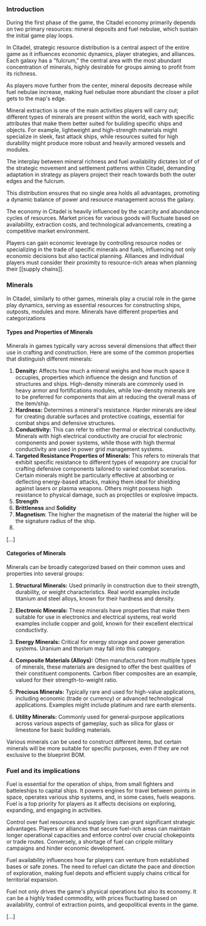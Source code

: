 
### **Introduction**

During the first phase of the game, the Citadel economy primarily depends on two primary resources: mineral deposits and fuel nebulae, which sustain the initial game play loops.

In Citadel, strategic resource distribution is a central aspect of the entire game as it influences economic dynamics, player strategies, and alliances. Each galaxy has a "fulcrum," the central area with the most abundant concentration of minerals, highly desirable for groups aiming to profit from its richness.

As players move further from the center, mineral deposits decrease while fuel nebulae increase, making fuel nebulae more abundant the closer a pilot gets to the map's edge.

Mineral extraction is one of the main activities players will carry out; different types of minerals are present within the world, each with specific attributes that make them better suited for building specific ships and objects. For example, lightweight and high-strength materials might specialize in sleek, fast attack ships, while resources suited for high durability might produce more robust and heavily armored vessels and modules.

The interplay between mineral richness and fuel availability dictates lot of of the strategic movement and settlement patterns within Citadel, demanding adaptation in strategy as players project their reach towards both the outer edges and the fulcrum.

This distribution ensures that no single area holds all advantages, promoting a dynamic balance of power and resource management across the galaxy.

The economy in Citadel is heavily influenced by the scarcity and abundance cycles of resources. Market prices for various goods will fluctuate based on availability, extraction costs, and technological advancements, creating a competitive market environment.

Players can gain economic leverage by controlling resource nodes or specializing in the trade of specific minerals and fuels, influencing not only economic decisions but also tactical planning. Alliances and individual players must consider their proximity to resource-rich areas when planning their [[supply chains]].

### Minerals

In Citadel, similarly to other games, minerals play a crucial role in the game play dynamics, serving as essential resources for constructing ships, outposts, modules and more. Minerals have different properties and categorizations

#### **Types and Properties of Minerals**

Minerals in games typically vary across several dimensions that affect their use in crafting and construction. Here are some of the common properties that distinguish different minerals:

1. **Density:** Affects how much a mineral weighs and how much space it occupies, properties which influence the design and function of structures and ships. High-density minerals are commonly used in heavy armor and fortifications modules, while low-density minerals are to be preferred for components that aim at reducing the overall mass of the item/ship.
2. **Hardness:** Determines a mineral's resistance. Harder minerals are ideal for creating durable surfaces and protective coatings, essential for combat ships and defensive structures.
3. **Conductivity:** This can refer to either thermal or electrical conductivity. Minerals with high electrical conductivity are crucial for electronic components and power systems, while those with high thermal conductivity are used in power grid management systems.
4. **Targeted Resistance Properties of Minerals:** This refers to minerals that exhibit specific resistance to different types of weaponry are crucial for crafting defensive components tailored to varied combat scenarios. Certain minerals might be particularly effective at absorbing or deflecting energy-based attacks, making them ideal for shielding against lasers or plasma weapons. Others might possess high resistance to physical damage, such as projectiles or explosive impacts.
5. **Strength**
6. **Brittleness** and **Solidity**
7. **Magnetism**: The higher the magnetism of the material the higher will be the signature radius of the ship.
8. 

[…]  

#### **Categories of Minerals**

Minerals can be broadly categorized based on their common uses and properties into several groups:

1. **Structural Minerals:** Used primarily in construction due to their strength, durability, or weight characteristics. Real world examples include titanium and steel alloys, known for their hardness and density.
    
2. **Electronic Minerals:** These minerals have properties that make them suitable for use in electronics and electrical systems, real world examples include copper and gold, known for their excellent electrical conductivity.
    
3. **Energy Minerals:** Critical for energy storage and power generation systems. Uranium and thorium may fall into this category.
    
4. **Composite Materials (Alloys):** Often manufactured from multiple types of minerals, these materials are designed to offer the best qualities of their constituent components. Carbon fiber composites are an example, valued for their strength-to-weight ratio.
    
5. **Precious Minerals:** Typically rare and used for high-value applications, including economic (trade or currency) or advanced technological applications. Examples might include platinum and rare earth elements.
    
6. **Utility Minerals:** Commonly used for general-purpose applications across various aspects of gameplay, such as silica for glass or limestone for basic building materials.
    

Various minerals can be used to construct different items, but certain minerals will be more suitable for specific purposes, even if they are not exclusive to the blueprint BOM.

### **Fuel and its implications**

Fuel is essential for the operation of ships, from small fighters and batteleships to capital ships. It powers engines for travel between points in space, operates various ship systems, and, in some cases, fuels weapons. Fuel is a top priority for players as it affects decisions on exploring, expanding, and engaging in activities.

Control over fuel resources and supply lines can grant significant strategic advantages. Players or alliances that secure fuel-rich areas can maintain longer operational capacities and enforce control over crucial chokepoints or trade routes. Conversely, a shortage of fuel can cripple military campaigns and hinder economic development.

Fuel availability influences how far players can venture from established bases or safe zones. The need to refuel can dictate the pace and direction of exploration, making fuel depots and efficient supply chains critical for territorial expansion.

Fuel not only drives the game's physical operations but also its economy. It can be a highly traded commodity, with prices fluctuating based on availability, control of extraction points, and geopolitical events in the game.

[…]

